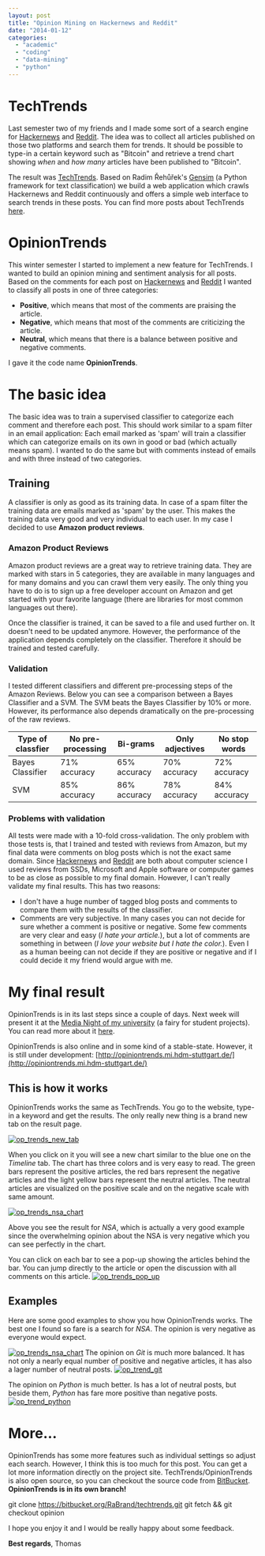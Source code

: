 ```yaml
---
layout: post
title: "Opinion Mining on Hackernews and Reddit"
date: "2014-01-12"
categories: 
  - "academic"
  - "coding"
  - "data-mining"
  - "python"
---
```


# TechTrends

Last semester two of my friends and I made some sort of a search engine for [Hackernews](https://news.ycombinator.com/) and [Reddit](http://www.reddit.com/r/programming/). The idea was to collect all articles published on those two platforms and search them for trends. It should be possible to type-in a certain keyword such as "Bitcoin" and retrieve a trend chart showing _when_ and _how many_ articles have been published to "Bitcoin".

The result was [TechTrends](http://techtrends.mi.hdm-stuttgart.de/). Based on Radim Řehůřek's [Gensim](http://radimrehurek.com/gensim/) (a Python framework for text classification) we build a web application which crawls Hackernews and Reddit continuously and offers a simple web interface to search trends in these posts. You can find more posts about TechTrends [here](/tag/techtrends/).

# OpinionTrends

This winter semester I started to implement a new feature for TechTrends. I wanted to build an opinion mining and sentiment analysis for all posts. Based on the comments for each post on [Hackernews](https://news.ycombinator.com/) and [Reddit](http://www.reddit.com/r/programming/) I wanted to classify all posts in one of three categories:

- **Positive**, which means that most of the comments are praising the article.
- **Negative**, which means that most of the comments are criticizing the article.
- **Neutral**, which means that there is a balance between positive and negative comments.

I gave it the code name **OpinionTrends**.

# The basic idea

The basic idea was to train a supervised classifier to categorize each comment and therefore each post. This should work similar to a spam filter in an email application: Each email marked as 'spam' will train a classifier which can categorize emails on its own in good or bad (which actually means spam). I wanted to do the same but with comments instead of emails and with three instead of two categories.

## Training

A classifier is only as good as its training data. In case of a spam filter the training data are emails marked as 'spam' by the user. This makes the training data very good and very individual to each user. In my case I decided to use **Amazon product reviews**.

### Amazon Product Reviews

Amazon product reviews are a great way to retrieve training data. They are marked with stars in 5 categories, they are available in many languages and for many domains and you can crawl them very easily. The only thing you have to do is to sign up a free developer account on Amazon and get started with your favorite language (there are libraries for most common languages out there).

Once the classifier is trained, it can be saved to a file and used further on. It doesn't need to be updated anymore. However, the performance of the application depends completely on the classifier. Therefore it should be trained and tested carefully.

### Validation

I tested different classifiers and different pre-processing steps of the Amazon Reviews. Below you can see a comparison between a Bayes Classifier and a SVM. The SVM beats the Bayes Classifier by 10% or more. However, its performance also depends dramatically on the pre-processing of the raw reviews.

| Type of classfier | No pre-processing | Bi-grams | Only adjectives | No stop words |
| --- | --- | --- | --- | --- |
| Bayes Classifier | 71% accuracy | 65% accuracy | 70% accuracy | 72% accuracy |
| SVM | 85% accuracy | 86% accuracy | 78% accuracy | 84% accuracy |

### Problems with validation

All tests were made with a 10-fold cross-validation. The only problem with those tests is, that I trained and tested with reviews from Amazon, but my final data were comments on blog posts which is not the exact same domain. Since [Hackernews](https://news.ycombinator.com/) and [Reddit](http://www.reddit.com/r/programming/) are both about computer science I used reviews from SSDs, Microsoft and Apple software or computer games to be as close as possible to my final domain. However, I can't really validate my final results. This has two reasons:

- I don't have a huge number of tagged blog posts and comments to compare them with the results of the classifier.
- Comments are very subjective. In many cases you can not decide for sure whether a comment is positive or negative. Some few comments are very clear and easy (_I hate your article._), but a lot of comments are something in between (_I love your website but I hate the color._). Even I as a human beeing can not decide if they are positive or negative and if I could decide it my friend would argue with me.

# My final result

OpinionTrends is in its last steps since a couple of days. Next week will present it at the [Media Night of my university](http://www.hdm-stuttgart.de/medianight) (a fairy for student projects). You can read more about it [here](http://tuhrig.de/media-night-winter-semester-20132014/).

OpinionTrends is also online and in some kind of a stable-state. However, it is still under development: [http://opiniontrends.mi.hdm-stuttgart.de/](http://opiniontrends.mi.hdm-stuttgart.de/)

## This is how it works

OpinionTrends works the same as TechTrends. You go to the website, type-in a keyword and get the results. The only really new thing is a brand new tab on the result page.

[![op_trends_new_tab](images/op_trends_new_tab.png)](http://tuhrig.de/wp-content/uploads/2014/01/op_trends_new_tab.png)

When you click on it you will see a new chart similar to the blue one on the _Timeline_ tab. The chart has three colors and is very easy to read. The green bars represent the positive articles, the red bars represent the negative articles and the light yellow bars represent the neutral articles. The neutral articles are visualized on the positive scale and on the negative scale with same amount.

[![op_trends_nsa_chart](images/op_trends_nsa_chart-e1390946392767.png)](http://tuhrig.de/wp-content/uploads/2014/01/op_trends_nsa_chart-e1390946392767.png)

Above you see the result for _NSA_, which is actually a very good example since the overwhelming opinion about the NSA is very negative which you can see perfectly in the chart.

You can click on each bar to see a pop-up showing the articles behind the bar. You can jump directly to the article or open the discussion with all comments on this article. [![op_trends_pop_up](images/op_trends_pop_up1.png)](http://tuhrig.de/wp-content/uploads/2014/01/op_trends_pop_up1.png)

## Examples

Here are some good examples to show you how OpinionTrends works. The best one I found so fare is a search for _NSA_. The opinion is very negative as everyone would expect.

[![op_trends_nsa_chart](images/op_trends_nsa_chart-e1390946392767.png)](http://tuhrig.de/wp-content/uploads/2014/01/op_trends_nsa_chart-e1390946392767.png) The opinion on _Git_ is much more balanced. It has not only a nearly equal number of positive and negative articles, it has also a lager number of neutral posts. [![op_trend_git](images/op_trend_git-e1390946354747.png)](http://tuhrig.de/wp-content/uploads/2014/01/op_trend_git-e1390946354747.png)

The opinion on _Python_ is much better. Is has a lot of neutral posts, but beside them, _Python_ has fare more positive than negative posts. [![op_trend_python](images/op_trend_python-e1390946313941.png)](http://tuhrig.de/wp-content/uploads/2014/01/op_trend_python-e1390946313941.png)

# More...

OpinionTrends has some more features such as individual settings so adjust each search. However, I think this is too much for this post. You can get a lot more information directly on the project site. TechTrends/OpinionTrends is also open source, so you can checkout the source code from [BitBucket](https://bitbucket.org/RaBrand/techtrends). **OpinionTrends is in its own branch!**

git clone https://bitbucket.org/RaBrand/techtrends.git
git fetch && git checkout opinion

I hope you enjoy it and I would be really happy about some feedback.

**Best regards**, Thomas
